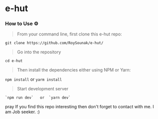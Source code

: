 # e-hut

### How to Use ⚙️
 > From your command line, first clone this e-hut repo:

   `git clone https://github.com/RoySounak/e-hut/`

 > Go into the repository

  `cd e-hut`

 > Then install the dependencies either using NPM or Yarn:

   `npm install` or `yarm install`
  
 > Start development server
  
    `npm run dev`   or  `yarn dev`

pray If you find this repo interesting then don't forget to contact with me. I am Job seeker. :)
